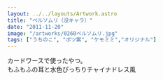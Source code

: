 ```yaml
---
layout: ../../layouts/Artwork.astro
title: "ベルソムリ（没キャラ）"
date: "2011-11-20"
image: "/artworks/0260ベルソムリ.jpg"
tags: ["うちのこ", "ボツ案", "ケモミミ","オリジナル"]
---
```


カードワースで使ったやつ。  
もふもふの耳と水色ぴっちりチャイナドレス風  